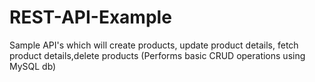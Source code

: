 # REST-API-Example
Sample API's which will create products, update product details, fetch product details,delete products (Performs basic CRUD operations using MySQL db)
